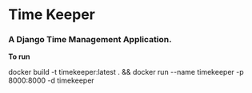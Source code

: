 # Time Keeper

### A Django Time Management Application.

**To run**

docker build -t timekeeper:latest . && docker run --name timekeeper -p 8000:8000 -d timekeeper

